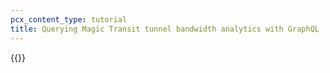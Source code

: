 ```yaml
---
pcx_content_type: tutorial
title: Querying Magic Transit tunnel bandwidth analytics with GraphQL
---
```


{{<render file="_query-magic-transit-bandwidth-graphql.md" productFolder="magic-transit">}}